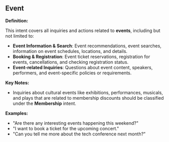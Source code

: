 ## Event

**Definition:**

This intent covers all inquiries and actions related to **events**, including but not limited to:

- **Event Information & Search**: Event recommendations, event searches, information on event schedules, locations, and details.
- **Booking & Registration**: Event ticket reservations, registration for events, cancellations, and checking registration status.
- **Event-related Inquiries**: Questions about event content, speakers, performers, and event-specific policies or requirements.

**Key Notes:**

- Inquiries about cultural events like exhibitions, performances, musicals, and plays that are related to membership discounts should be classified under the **Membership** intent.

**Examples:**

- "Are there any interesting events happening this weekend?"
- "I want to book a ticket for the upcoming concert."
- "Can you tell me more about the tech conference next month?"
